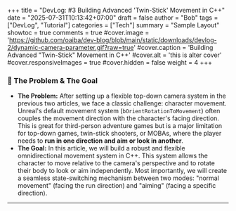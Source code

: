 ﻿+++
title = "DevLog: #3 Building Advanced 'Twin-Stick' Movement in C++"
date = "2025-07-31T10:13:42+07:00"
draft = false
author = "Bob"
tags = ["DevLog", "Tutorial"]
categories = ["Tech"]
summary = "Sample Layout"
showtoc = true
comments = true
#cover.image = 'https://github.com/oaiba/dev-blog/blob/main/static/downloads/devlog-2/dynamic-camera-parameter.gif?raw=true'
#cover.caption = 'Building Advanced "Twin-Stick" Movement in C++'
#cover.alt = 'this is alter cover'
#cover.responsiveImages = true
#cover.hidden = false
weight = 4
+++

### 🎯 The Problem & The Goal
*   **The Problem:** After setting up a flexible top-down camera system in the previous two articles, we face a classic challenge: character movement. Unreal's default movement system (`bOrientRotationToMovement`) often couples the movement direction with the character's facing direction. This is great for third-person adventure games but is a major limitation for top-down games, twin-stick shooters, or MOBAs, where the player needs to **run in one direction and aim or look in another**.
*   **The Goal:** In this article, we will build a robust and flexible omnidirectional movement system in C++. This system allows the character to move relative to the camera's perspective and to rotate their body to look or aim independently. Most importantly, we will create a seamless state-switching mechanism between two modes: "normal movement" (facing the run direction) and "aiming" (facing a specific direction).
* * *